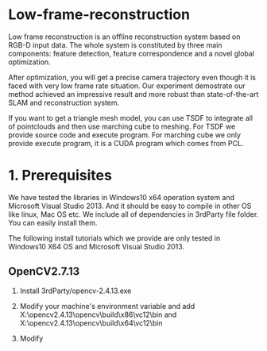 # Low-frame-reconstruction

Low frame reconstruction is an offline reconstruction system based on RGB-D input data. The whole system is constituted by three main components:
feature detection, feature correspondence and a novel global optimization.

After optimization, you will get a precise camera trajectory even though it is faced with very low frame rate situation. Our experiment demostrate our method achieved an impressive result and more robust than state-of-the-art SLAM and reconstruction system. 

If you want to get a triangle mesh model, you can use TSDF to integrate all of pointclouds and then use marching cube to meshing. For TSDF we provide source code and execute program. For marching cube we only provide execute program, it is a CUDA program which comes from PCL.  

# 1. Prerequisites

We have tested the libraries in Windows10 x64 operation system and Microsoft Visual Studio 2013. And it should be easy to compile in other OS like linux, Mac OS etc. We include all of dependencies in 3rdParty file folder. You can easily install them. 

The following install tutorials which we provide are only tested in Windows10 X64 OS and Microsoft Visual Studio 2013.

OpenCV2.7.13
--------------------
1. Install 3rdParty/opencv-2.4.13.exe

2. Modify your machine's environment variable and add X:\opencv2.4.13\opencv\build\x86\vc12\bin and X:\opencv2.4.13\opencv\build\x64\vc12\bin

3. Modify 


